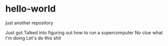# hello-world
just another repository

Just got Talked into figuring out how to run a supercomputer
No clue what I'm doing
Let's do this shit
